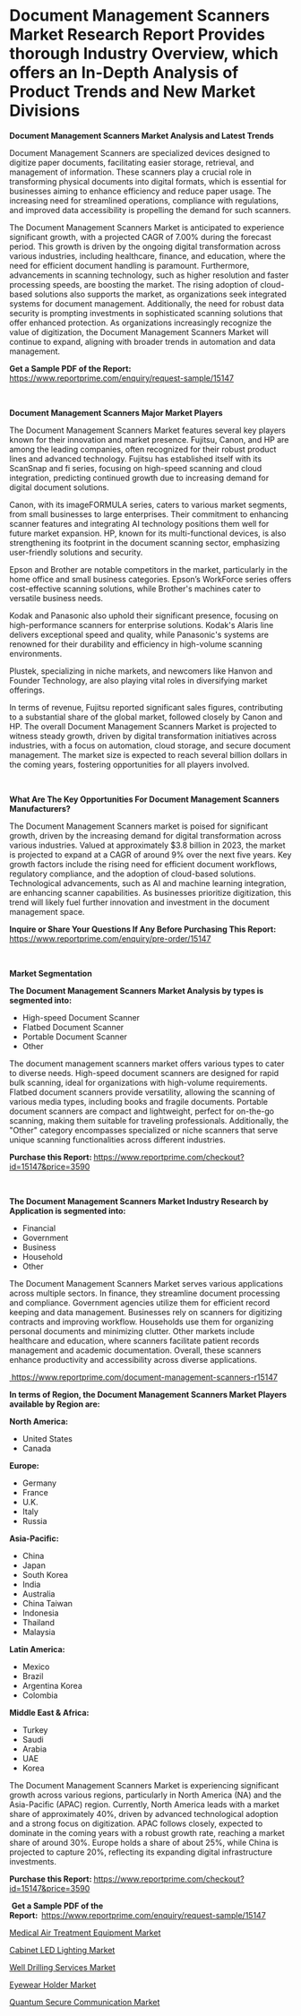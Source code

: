 <p><h1>Document Management Scanners Market Research Report Provides thorough Industry Overview, which offers an In-Depth Analysis of Product Trends and New Market Divisions</h1></p><p><strong>Document Management Scanners Market Analysis and Latest Trends</strong></p>
<p><p>Document Management Scanners are specialized devices designed to digitize paper documents, facilitating easier storage, retrieval, and management of information. These scanners play a crucial role in transforming physical documents into digital formats, which is essential for businesses aiming to enhance efficiency and reduce paper usage. The increasing need for streamlined operations, compliance with regulations, and improved data accessibility is propelling the demand for such scanners.</p><p>The Document Management Scanners Market is anticipated to experience significant growth, with a projected CAGR of 7.00% during the forecast period. This growth is driven by the ongoing digital transformation across various industries, including healthcare, finance, and education, where the need for efficient document handling is paramount. Furthermore, advancements in scanning technology, such as higher resolution and faster processing speeds, are boosting the market. The rising adoption of cloud-based solutions also supports the market, as organizations seek integrated systems for document management. Additionally, the need for robust data security is prompting investments in sophisticated scanning solutions that offer enhanced protection. As organizations increasingly recognize the value of digitization, the Document Management Scanners Market will continue to expand, aligning with broader trends in automation and data management.</p></p>
<p><strong>Get a Sample PDF of the Report:&nbsp;</strong> <a href="https://www.reportprime.com/enquiry/request-sample/15147?utm_campaign=34&utm_medium=2&utm_source=Github&utm_content=ia&utm_term=29112024&utm_id=document-management-scanners">https://www.reportprime.com/enquiry/request-sample/15147</a></p>
<p>&nbsp;</p>
<p><strong>Document Management Scanners Major Market Players</strong></p>
<p><p>The Document Management Scanners Market features several key players known for their innovation and market presence. Fujitsu, Canon, and HP are among the leading companies, often recognized for their robust product lines and advanced technology. Fujitsu has established itself with its ScanSnap and fi series, focusing on high-speed scanning and cloud integration, predicting continued growth due to increasing demand for digital document solutions.</p><p>Canon, with its imageFORMULA series, caters to various market segments, from small businesses to large enterprises. Their commitment to enhancing scanner features and integrating AI technology positions them well for future market expansion. HP, known for its multi-functional devices, is also strengthening its footprint in the document scanning sector, emphasizing user-friendly solutions and security.</p><p>Epson and Brother are notable competitors in the market, particularly in the home office and small business categories. Epson’s WorkForce series offers cost-effective scanning solutions, while Brother's machines cater to versatile business needs.</p><p>Kodak and Panasonic also uphold their significant presence, focusing on high-performance scanners for enterprise solutions. Kodak's Alaris line delivers exceptional speed and quality, while Panasonic's systems are renowned for their durability and efficiency in high-volume scanning environments.</p><p>Plustek, specializing in niche markets, and newcomers like Hanvon and Founder Technology, are also playing vital roles in diversifying market offerings.</p><p>In terms of revenue, Fujitsu reported significant sales figures, contributing to a substantial share of the global market, followed closely by Canon and HP. The overall Document Management Scanners Market is projected to witness steady growth, driven by digital transformation initiatives across industries, with a focus on automation, cloud storage, and secure document management. The market size is expected to reach several billion dollars in the coming years, fostering opportunities for all players involved.</p></p>
<p>&nbsp;</p>
<p><strong>What Are The Key Opportunities For Document Management Scanners Manufacturers?</strong></p>
<p><p>The Document Management Scanners market is poised for significant growth, driven by the increasing demand for digital transformation across various industries. Valued at approximately $3.8 billion in 2023, the market is projected to expand at a CAGR of around 9% over the next five years. Key growth factors include the rising need for efficient document workflows, regulatory compliance, and the adoption of cloud-based solutions. Technological advancements, such as AI and machine learning integration, are enhancing scanner capabilities. As businesses prioritize digitization, this trend will likely fuel further innovation and investment in the document management space.</p></p>
<p><strong>Inquire or Share Your Questions If Any Before Purchasing This Report:</strong> <a href="https://www.reportprime.com/enquiry/pre-order/15147?utm_campaign=34&utm_medium=2&utm_source=Github&utm_content=ia&utm_term=29112024&utm_id=document-management-scanners">https://www.reportprime.com/enquiry/pre-order/15147</a></p>
<p>&nbsp;</p>
<p><strong>Market Segmentation</strong></p>
<p><strong>The Document Management Scanners Market Analysis by types is segmented into:</strong></p>
<p><ul><li>High-speed Document Scanner</li><li>Flatbed Document Scanner</li><li>Portable Document Scanner</li><li>Other</li></ul></p>
<p><p>The document management scanners market offers various types to cater to diverse needs. High-speed document scanners are designed for rapid bulk scanning, ideal for organizations with high-volume requirements. Flatbed document scanners provide versatility, allowing the scanning of various media types, including books and fragile documents. Portable document scanners are compact and lightweight, perfect for on-the-go scanning, making them suitable for traveling professionals. Additionally, the "Other" category encompasses specialized or niche scanners that serve unique scanning functionalities across different industries.</p></p>
<p><strong>Purchase this Report:&nbsp;</strong><a href="https://www.reportprime.com/checkout?id=15147&price=3590&utm_campaign=34&utm_medium=2&utm_source=Github&utm_content=ia&utm_term=29112024&utm_id=document-management-scanners">https://www.reportprime.com/checkout?id=15147&price=3590</a></p>
<p>&nbsp;</p>
<p><strong>The Document Management Scanners Market Industry Research by Application is segmented into:</strong></p>
<p><ul><li>Financial</li><li>Government</li><li>Business</li><li>Household</li><li>Other</li></ul></p>
<p><p>The Document Management Scanners Market serves various applications across multiple sectors. In finance, they streamline document processing and compliance. Government agencies utilize them for efficient record keeping and data management. Businesses rely on scanners for digitizing contracts and improving workflow. Households use them for organizing personal documents and minimizing clutter. Other markets include healthcare and education, where scanners facilitate patient records management and academic documentation. Overall, these scanners enhance productivity and accessibility across diverse applications.</p></p>
<p><a href="https://www.reportprime.com/document-management-scanners-r15147?utm_campaign=34&utm_medium=2&utm_source=Github&utm_content=ia&utm_term=29112024&utm_id=document-management-scanners">&nbsp;https://www.reportprime.com/document-management-scanners-r15147</a></p>
<p><strong>In terms of Region, the Document Management Scanners Market Players available by Region are:</strong></p>
<p>
    <p> <strong> North America: </strong>
        <ul>
            <li>United States</li>
            <li>Canada</li>
        </ul>
        </p> 
    <p> <strong> Europe: </strong>
        <ul>
            <li>Germany</li>
            <li>France</li>
            <li>U.K.</li>
            <li>Italy</li>
            <li>Russia</li>
        </ul>
        </p> 
    <p> <strong> Asia-Pacific: </strong>
        <ul>
            <li>China</li>
            <li>Japan</li>
            <li>South Korea</li>
            <li>India</li>
            <li>Australia</li>
            <li>China Taiwan</li>
            <li>Indonesia</li>
            <li>Thailand</li>
            <li>Malaysia</li>
        </ul>
        </p> 
    <p> <strong> Latin America: </strong>
        <ul>
            <li>Mexico</li>
            <li>Brazil</li>
            <li>Argentina Korea</li>
            <li>Colombia</li>
        </ul>
        </p> 
    <p> <strong> Middle East & Africa: </strong>
        <ul>
            <li>Turkey</li>
            <li>Saudi</li>
            <li>Arabia</li>
            <li>UAE</li>
            <li>Korea</li>
        </ul>
    </p>
    </p>
<p><p>The Document Management Scanners Market is experiencing significant growth across various regions, particularly in North America (NA) and the Asia-Pacific (APAC) region. Currently, North America leads with a market share of approximately 40%, driven by advanced technological adoption and a strong focus on digitization. APAC follows closely, expected to dominate in the coming years with a robust growth rate, reaching a market share of around 30%. Europe holds a share of about 25%, while China is projected to capture 20%, reflecting its expanding digital infrastructure investments.</p></p>
<p><strong>Purchase this Report: </strong><a href="https://www.reportprime.com/checkout?id=15147&price=3590&utm_campaign=34&utm_medium=2&utm_source=Github&utm_content=ia&utm_term=29112024&utm_id=document-management-scanners">https://www.reportprime.com/checkout?id=15147&price=3590</a></p>
<p>&nbsp;<strong>Get a Sample PDF of the Report:&nbsp;&nbsp;</strong><a href="https://www.reportprime.com/enquiry/request-sample/15147?utm_campaign=34&utm_medium=2&utm_source=Github&utm_content=ia&utm_term=29112024&utm_id=document-management-scanners">https://www.reportprime.com/enquiry/request-sample/15147</a></p>
<p><strong></strong></p>
<p><p><a href="https://issuu.com/reportprime-2/docs/medical-air-treatment-equipment-market-size-2030.p?utm_campaign=34&utm_medium=2&utm_source=Github&utm_content=ia&utm_term=29112024&utm_id=document-management-scanners">Medical Air Treatment Equipment Market</a></p><p><a href="https://issuu.com/reportprime-2/docs/cabinet-led-lighting-market-size-2030.pptx?utm_campaign=34&utm_medium=2&utm_source=Github&utm_content=ia&utm_term=29112024&utm_id=document-management-scanners">Cabinet LED Lighting Market</a></p><p><a href="https://github.com/guneycigdem35/Market-Research-Report-List-5/blob/main/well-drilling-services-market.md?utm_campaign=34&utm_medium=2&utm_source=Github&utm_content=ia&utm_term=29112024&utm_id=document-management-scanners">Well Drilling Services Market</a></p><p><a href="https://www.linkedin.com/pulse/competitive-intelligence-eyewear-holder-market-key-players-strategies-rjmuc?utm_campaign=34&utm_medium=2&utm_source=Github&utm_content=ia&utm_term=29112024&utm_id=document-management-scanners">Eyewear Holder Market</a></p><p><a href="https://github.com/AshikRahman991/Market-Research-Report-List-1/blob/main/quantum-secure-communication-market.md?utm_campaign=34&utm_medium=2&utm_source=Github&utm_content=ia&utm_term=29112024&utm_id=document-management-scanners">Quantum Secure Communication Market</a></p></p>